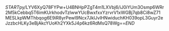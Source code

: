 $START$py/LYV6XyQ78FYPw+U4BNHpPZgT4m1LXVbj6/iJ0iYUm3Osmp6WRr2M5kCebbq5T6imKUrkhodvTzlwwYUcBwxfxxYzrvrV1xWGBj7qb8Ci8wZ71MESLkpWMThbqog6E9iR8yrPewI9Ncx7JklJvIHNwiduchKH039opL3Guyr2eJzzbcHLKy3eBjAkcYUoKh2YXk5J4p6kz6RdMsQ78Wg==$END$